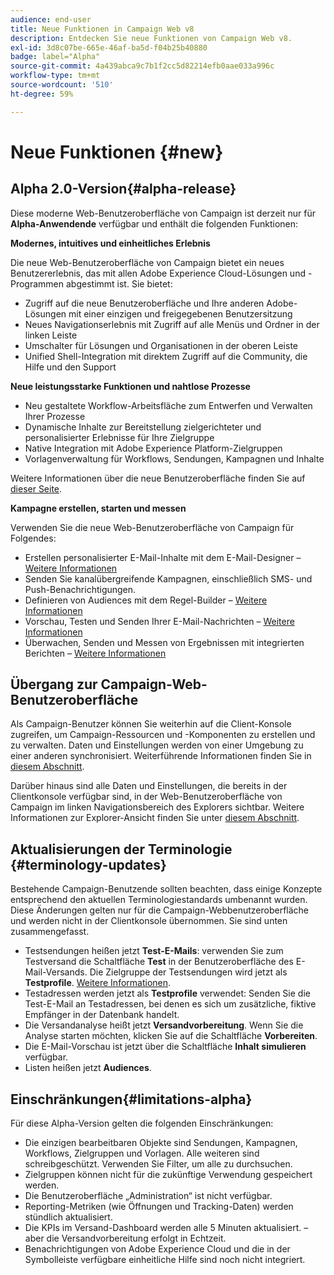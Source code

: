 ```yaml
---
audience: end-user
title: Neue Funktionen in Campaign Web v8
description: Entdecken Sie neue Funktionen von Campaign Web v8.
exl-id: 3d8c07be-665e-46af-ba5d-f04b25b40880
badge: label="Alpha"
source-git-commit: 4a439abca9c7b1f2cc5d82214efb0aae033a996c
workflow-type: tm+mt
source-wordcount: '510'
ht-degree: 59%

---
```



# Neue Funktionen {#new}

## Alpha 2.0-Version{#alpha-release}

Diese moderne Web-Benutzeroberfläche von Campaign ist derzeit nur für **Alpha-Anwendende** verfügbar und enthält die folgenden Funktionen:

**Modernes, intuitives und einheitliches Erlebnis**

Die neue Web-Benutzeroberfläche von Campaign bietet ein neues Benutzererlebnis, das mit allen Adobe Experience Cloud-Lösungen und -Programmen abgestimmt ist. Sie bietet:

* Zugriff auf die neue Benutzeroberfläche und Ihre anderen Adobe-Lösungen mit einer einzigen und freigegebenen Benutzersitzung
* Neues Navigationserlebnis mit Zugriff auf alle Menüs und Ordner in der linken Leiste
* Umschalter für Lösungen und Organisationen in der oberen Leiste
* Unified Shell-Integration mit direktem Zugriff auf die Community, die Hilfe und den Support

**Neue leistungsstarke Funktionen und nahtlose Prozesse**

* Neu gestaltete Workflow-Arbeitsfläche zum Entwerfen und Verwalten Ihrer Prozesse
* Dynamische Inhalte zur Bereitstellung zielgerichteter und personalisierter Erlebnisse für Ihre Zielgruppe
* Native Integration mit Adobe Experience Platform-Zielgruppen
* Vorlagenverwaltung für Workflows, Sendungen, Kampagnen und Inhalte

Weitere Informationen über die neue Benutzeroberfläche finden Sie auf [dieser Seite](../get-started/user-interface.md).

**Kampagne erstellen, starten und messen**

Verwenden Sie die neue Web-Benutzeroberfläche von Campaign für Folgendes:

* Erstellen personalisierter E-Mail-Inhalte mit dem E-Mail-Designer – [Weitere Informationen](../content/edit-content.md)
* Senden Sie kanalübergreifende Kampagnen, einschließlich SMS- und Push-Benachrichtigungen.
* Definieren von Audiences mit dem Regel-Builder – [Weitere Informationen](../audience/about-audiences.md)
* Vorschau, Testen und Senden Ihrer E-Mail-Nachrichten – [Weitere Informationen](../monitor/prepare-send.md)
* Überwachen, Senden und Messen von Ergebnissen mit integrierten Berichten – [Weitere Informationen](../reporting/delivery-reports.md)


## Übergang zur Campaign-Web-Benutzeroberfläche

Als Campaign-Benutzer können Sie weiterhin auf die Client-Konsole zugreifen, um Campaign-Ressourcen und -Komponenten zu erstellen und zu verwalten. Daten und Einstellungen werden von einer Umgebung zu einer anderen synchronisiert. Weiterführende Informationen finden Sie in [diesem Abschnitt](../get-started/get-started.md#about-campaign-client-consoleac-client).

Darüber hinaus sind alle Daten und Einstellungen, die bereits in der Clientkonsole verfügbar sind, in der Web-Benutzeroberfläche von Campaign im linken Navigationsbereich des Explorers sichtbar. Weitere Informationen zur Explorer-Ansicht finden Sie unter [diesem Abschnitt](../get-started/user-interface.md#explorer-user-interface-explorer).


## Aktualisierungen der Terminologie {#terminology-updates}

Bestehende Campaign-Benutzende sollten beachten, dass einige Konzepte entsprechend den aktuellen Terminologiestandards umbenannt wurden. Diese Änderungen gelten nur für die Campaign-Webbenutzeroberfläche und werden nicht in der Clientkonsole übernommen. Sie sind unten zusammengefasst.

* Testsendungen heißen jetzt **Test-E-Mails**: verwenden Sie zum Testversand die Schaltfläche **Test** in der Benutzeroberfläche des E-Mail-Versands. Die Zielgruppe der Testsendungen wird jetzt als **Testprofile**. [Weitere Informationen](../preview-test/test-deliveries.md).
* Testadressen werden jetzt als **Testprofile** verwendet: Senden Sie die Test-E-Mail an Testadressen, bei denen es sich um zusätzliche, fiktive Empfänger in der Datenbank handelt.
* Die Versandanalyse heißt jetzt **Versandvorbereitung**. Wenn Sie die Analyse starten möchten, klicken Sie auf die Schaltfläche **Vorbereiten**.
* Die E-Mail-Vorschau ist jetzt über die Schaltfläche **Inhalt simulieren** verfügbar.
* Listen heißen jetzt **Audiences**.

## Einschränkungen{#limitations-alpha}

Für diese Alpha-Version gelten die folgenden Einschränkungen:

* Die einzigen bearbeitbaren Objekte sind Sendungen, Kampagnen, Workflows, Zielgruppen und Vorlagen. Alle weiteren sind schreibgeschützt. Verwenden Sie Filter, um alle zu durchsuchen.
* Zielgruppen können nicht für die zukünftige Verwendung gespeichert werden.
* Die Benutzeroberfläche „Administration“ ist nicht verfügbar.
* Reporting-Metriken (wie Öffnungen und Tracking-Daten) werden stündlich aktualisiert.
* Die KPIs im Versand-Dashboard werden alle 5 Minuten aktualisiert. – aber die Versandvorbereitung erfolgt in Echtzeit.
* Benachrichtigungen von Adobe Experience Cloud und die in der Symbolleiste verfügbare einheitliche Hilfe sind noch nicht integriert.

